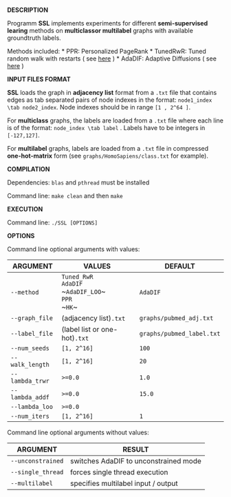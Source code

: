 __DESCRIPTION__

Programm __SSL__ implements experiments for different __semi-supervised learing__ methods on __multiclassor multilabel__ graphs with available groundtruth labels. 

Methods included:
	* PPR: Personalized PageRank
	* TunedRwR: Tuned random walk with restarts ( see [here](https://experts.umn.edu/ws/portalfiles/portal/99184908)  )
	* AdaDIF: Adaptive Diffusions ( see [here](https://arxiv.org/pdf/1804.02081.pdf) )
	

__INPUT FILES FORMAT__

__SSL__ loads the graph in __adjacency list__ format from a `.txt` file that contains edges as tab separated pairs of node indexes in the format: `node1_index \tab node2_index`. Node indexes should be in range `[1 , 2^64 ]`. 

For __multiclass__ graphs, the labels are loaded from a `.txt` file where each line is of the format: `node_index \tab label` . Labels have to be integers in `[-127,127]`. 

For __multilabel__ graphs, labels are loaded from a `.txt` file in compressed __one-hot-matrix__ form (see `graphs/HomoSapiens/class.txt` for example).


__COMPILATION__

Dependencies: `blas` and `pthread`  must be installed

Command line: `make clean` and then `make`

__EXECUTION__
		      	 
Command line: `./SSL [OPTIONS]`

__OPTIONS__

Command line optional arguments with values:

ARGUMENT | VALUES | DEFAULT
-------- | ------ | -------
`--method` |  `Tuned_RwR` <br/> `AdaDIF` <br/> ~`AdaDIF_LOO`~ <br/> `PPR` <br/> ~`HK`~ | `AdaDIF`   	
`--graph_file` | (adjacency list)`.txt` | `graphs/pubmed_adj.txt`
`--label_file` | (label list or one-hot)`.txt` | `graphs/pubmed_label.txt`
`--num_seeds` | `[1, 2^16]` | `100`
`--walk_length` | `[1, 2^16]` | `20`
`--lambda_trwr` | `>=0.0` | `1.0`
`--lambda_addf` | `>=0.0` | `15.0`
`--lambda_loo` | `>=0.0` |     
`--num_iters` | `[1, 2^16]` | `1`

Command line optional arguments without values:

ARGUMENT | RESULT
-------- | ------
`--unconstrained` | switches AdaDIF to unconstrained mode
`--single_thread` | forces single thread execution
`--multilabel` | specifies multilabel input / output















